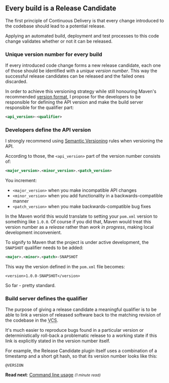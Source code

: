 ## Every build is a Release Candidate

The first principle of Continuous Delivery is that every change introduced to the codebase should lead to
a potential release.

Applying an automated build, deployment and test processes to this code change validates whether or not it can be released.

### Unique version number for every build

If every introduced code change forms a new release candidate, each one of those should be identified
with a *unique version number*.
This way the successful release candidates can be released and the failed ones discarded.

In order to achieve this versioning strategy while still honouring Maven's recommended
[version format](http://books.sonatype.com/mvnref-book/reference/pom-relationships-sect-pom-syntax.html),
I&nbsp;propose for the developers to be responsible for defining the API version and make the build server responsible
for the qualifier part:

```xml
<api_version>-<qualifier>
```

### Developers define the API version

I strongly recommend using [Semantic Versioning](http://semver.org/) rules when versioning the API.

According to those, the `<api_version>` part of the version number consists of:

```xml
<major_version>.<minor_version>.<patch_version>
```

You increment:

* `<major_version>` when you make incompatible API changes
* `<minor_version>` when you add functionality in a backwards-compatible manner
* `<patch_version>` when you make backwards-compatible bug fixes

In the Maven world this would translate to setting your `pom.xml` version to something like `1.0.0`.
Of course if you did that, Maven would treat this version number as a *release* rather than *work in progress*,
making local development inconvenient.

To signify to Maven that the project is under active development, the `SNAPSHOT` qualifier needs to be added:

```xml
<major>.<minor>.<patch>-SNAPSHOT
```

This way the version defined in the `pom.xml` file becomes:

```maven pom
<version>1.0.0-SNAPSHOT</version>
```

So far - pretty standard.

### Build server defines the qualifier

The purpose of giving a release candidate a meaningful qualifier is to be able to link a version of released software
back to the matching revision of the codebase in the <abbr title="Version Control System">VCS</abbr>.

It's much easier to reproduce bugs found in a particular version or deterministically roll-back
a problematic release to a working state if this link is explicitly stated in the version number itself.

For example, the Release Candidate plugin itself uses a combination of a timestamp and a short git hash, so that its version number looks like this:

```
@VERSION
```

**Read next**: [Command line usage](command-line-usage.html) <small>*(1 minute read)*</small>